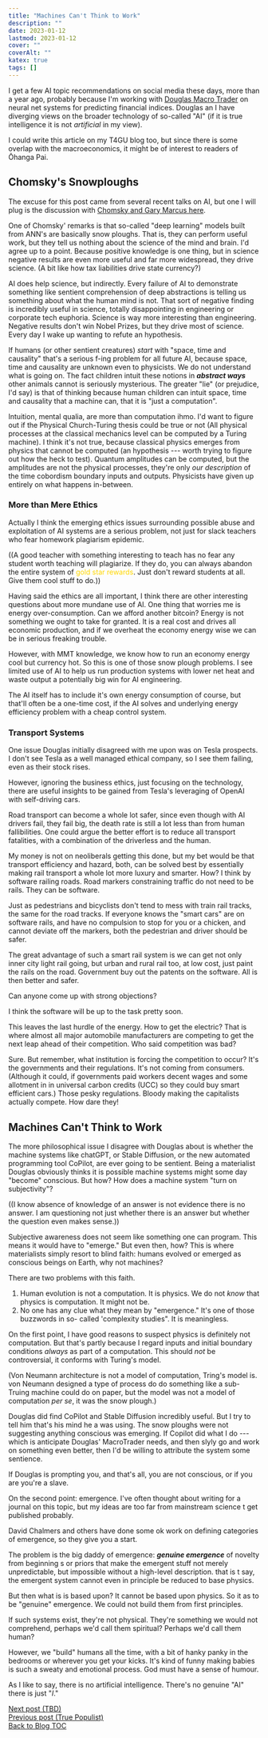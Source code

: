 ```yaml
---
title: "Machines Can't Think to Work"
description: ""
date: 2023-01-12
lastmod: 2023-01-12
cover: ""
coverAlt: ""
katex: true
tags: []
---
```


I get a few AI topic recommendations on social media these days, more than a year ago, 
probably because I'm working with 
[Douglas Macro Trader](https://www.patreon.com/mmtmacrotrader) 
on neural net systems for 
predicting financial indices. Douglas an I have diverging views on the broader technology 
of so-called "AI" (if it is true intelligence it is not *artificial* in my view).

I could write this article on my T4GU blog too, but since there is some overlap with the 
macroeconomics, it might be of interest to readers of Ōhanga Pai.

## Chomsky's Snowploughs

The excuse for this post came from several recent talks on AI, but one I will plug is the 
discussion with 
[Chomsky and Gary Marcus here](https://www.youtube.com/watch?v=PBdZi_JtV4c).

One of Chomsky' remarks is that so-called "deep learning" models built from ANN's are 
basically snow ploughs. That is, they can perform useful work, but they tell us nothing 
about the science of the mind and brain.
I'd agree up to a point. Because positive knowledge is one thing, but in science negative 
results are even more useful and far more widespread, they drive science. (A bit like how 
tax liabilities drive state currency?)

AI does help science, but indirectly. Every failure of AI to demonstrate something 
like sentient comprehension of deep abstractions is telling us something about what 
the human mind is not. That sort of negative finding is incredibly useful in science, 
totally disappointing in engineering or corporate tech euphoria. Science is way more 
interesting than engineering. Negative results don't win Nobel Prizes, but they drive 
most of science. Every day I wake up wanting to refute an hypothesis.

If humans (or other sentient creatures) *start* with "space, time and causality" 
that's a serious f-ing problem for all future AI, because space, time and causality 
are unknown even to physicists. We do not understand what is going on. The fact 
children intuit these notions in **_abstract ways_** other animals cannot is seriously 
mysterious.  The greater "lie" (or prejudice, I'd say) is that of thinking because 
human children can intuit space, time and causality that a machine can, that it is 
"just a computation".

Intuition, mental qualia, are more than computation ihmo. I'd 
want to figure out if the Physical Church-Turing thesis could be true or not (All 
physical processes at the classical mechanics level can be computed by a Turing 
machine).  I think it's not true, because classical physics emerges from physics that 
cannot be computed (an hypothesis --- worth trying to figure out how the heck to test). 
 Quantum amplitudes can be computed, but the amplitudes are not the physical 
processes, they're only *our description* of the time cobordism boundary inputs and 
outputs. Physicists have given up entirely on what happens in-between. 


### More than Mere Ethics

Actually I think the emerging ethics issues surrounding possible abuse and exploitation 
of AI systems are a serious problem, not just for slack teachers who fear homework 
plagiarism epidemic. 

((A good teacher with something interesting to teach has no fear any student worth 
teaching will plagiarize. If they do, you can always abandon the entire system of 
<span style="color: gold;">gold star rewards</span>. 
Just don't reward students at all. Give them cool stuff 
to do.))

Having said the ethics are all important, I think there are other interesting 
questions about more mundane use of AI.  One thing that worries me is energy 
over-consumption. Can we afford another bitcoin? Energy is not something we ought to 
take for granted. It is a real cost and drives all economic production, and if we 
overheat the economy energy wise we can be in serious freaking trouble.

However, with MMT knowledge, we know how to run an economy energy cool but currency hot.
So this is one of those snow plough problems. I see limited use of AI to help us run 
production systems with lower net heat and waste output a potentially big win for AI 
engineering.

The AI itself has to include it's own energy consumption of course, but that'll often 
be a one-time cost, if the AI solves and underlying energy efficiency problem with a 
cheap control system.

### Transport Systems

One issue Douglas initially disagreed with me upon was on Tesla prospects. I don't 
see Tesla as a well managed ethical company, so I see them failing, even as their 
stock rises.

However, ignoring the business ethics, just focusing on the technology, there are 
useful insights to be gained from Tesla's leveraging of OpenAI with self-driving cars.

Road transport can become a whole lot safer, since even though with AI drivers fail, they 
fail big, the death rate is still a lot less than from human fallibilities.
One could argue the better effort is to reduce all transport fatalities, with a 
combination of the driverless and the human.

My money is not on neoliberals getting this done, but my bet would be that transport 
efficiency and hazard, both, can be solved best by essentially making rail transport 
a whole lot more luxury and smarter. How? I think by software railing roads.
Road markers constraining traffic do not need to be rails. They can be software.

Just as pedestrians and bicyclists don't tend to mess with train rail tracks, the same 
for the road tracks. If everyone knows the "smart cars" are on software rails, and have 
no compulsion to stop for you or a chicken, and cannot deviate off the markers, 
both the pedestrian and driver should be safer. 

The great advantage of such a smart rail system is we can get not only inner city 
light rail going, but urban and rural rail too, at low cost, just paint the rails on 
the road. Government buy out the patents on the software. All is then better and safer.

Can anyone come up with strong objections?

I think the software will be up to the task pretty soon.


This leaves the last hurdle of the energy. How to get the electric? That is where 
almost all major automobile manufacturers are competing to get the next leap ahead of 
their competition. Who said competition was bad?

Sure. But remember, what institution is forcing the competition to occur? 
It's the governments and their regulations. 
It's not coming from consumers. (Although it could, if governments paid workers decent 
wages and some allotment in in universal carbon credits (UCC) so they could buy smart 
efficient cars.) Those pesky regulations. Bloody making the capitalists actually compete. 
How dare they!


## Machines Can't Think to Work

The more philosophical issue I disagree with Douglas about is whether the machine 
systems like chatGPT, or Stable Diffusion, or the new automated programming tool 
CoPilot, are ever going to be sentient. Being a materialist Douglas obviously thinks 
it is possible machine systems might some day "become" conscious. But how? How does a 
machine system "turn on subjectivity"?

((I know absence of knowledge of an answer is not evidence there is no answer. 
I am questioning not just whether there is an answer but whether the question even 
makes sense.))

Subjective awareness does not seem like something one can program. This means it 
would have to "emerge." But even then, how? This is where materialists simply resort 
to blind faith: humans evolved or emerged as conscious beings on Earth, why not 
machines?

There are two problems with this faith.

1. Human evolution is not a computation. It is physics. We do not *know* that physics is 
computation. It might not be. 
2. No one has any clue what they mean by "emergence." It's one of those buzzwords in so-
called 'complexity studies". It is meaningless.

On the first point, I have good reasons to suspect physics is definitely not 
computation. But that's partly because I regard inputs and initial boundary 
conditions *always* as part of a computation. This should *not* be controversial, 
it conforms with Turing's model.

(Von Neumann architecture is not a model of computation, Tring's model is. von 
Neumann designed a type of process do do something like a sub-Truing machine could 
do on paper, but the model was not a model of computation *per se*, it was the 
snow plough.)

Douglas did find CoPilot and Stable Diffusion incredibly useful. But I try to tell 
him that's his mind he a was using. The snow ploughs were not suggesting anything 
conscious was emerging. If Copilot did what I do --- which is anticipate Douglas' 
MacroTrader needs, and then slyly go and work on something even better, then I'd be 
willing to attribute the system some sentience.

If Douglas is prompting you, and that's all, you are not conscious, or if you are 
you're a slave.

On the second point: emergence. I've often thought about writing for a journal on this 
topic, but my ideas are too far from mainstream science t get published probably.

David Chalmers and others have done some ok work on defining categories of emergence, so 
they give you a start.

The problem is the big daddy of emergence: **_genuine emergence_** of novelty from 
beginning s or priors that make the emergent stuff not merely unpredictable, but 
impossible without a high-level description.  that is t say, the emergent system 
cannot even in principle be reduced to base physics.

But then what is is based upon?
It cannot be based upon physics. So it as to be "genuine" emergence. 
We could not build them from first principles.

If such systems exist, they're not physical. They're something we would not comprehend, 
perhaps we'd call them spiritual?  Perhaps we'd call them human?

However, we "build" humans all the time, with a bit of hanky panky in the bedrooms 
or wherever you get your kicks. It's kind of funny making babies is such a sweaty and 
emotional process. God must have a sense of humour.

As I like to say, there is no artificial intelligence. There's no genuine "AI" there 
is just "*_I_*."


[Next post (TBD)](./)  
[Previous post (True Populist)](../16_true_populism)   
[Back to Blog TOC](../)

